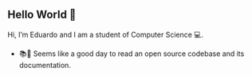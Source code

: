 ## Hello World 👋

Hi, I’m Eduardo and I am a student of Computer Science :computer:.
- :books:👀 Seems like a good day to read an open source codebase and its documentation.
